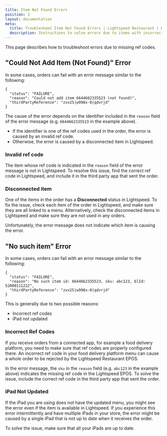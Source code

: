 ```yaml
---
title: Item Not Found Errors
position: 3
layout: documentation
meta:
  title: Troubleshoot Item Not Found Errors | Lightspeed Restaurant | HubRise
  description: Instructions to solve errors due to items with incorrect ref codes in the orders you receive from third party apps.
---
```


This page describes how to troubleshoot errors due to missing ref codes.

## "Could Not Add Item (Not Found)" Error

In some cases, orders can fail with an error message similar to the following:

```
{
  "status": "FAILURE",
  "reason": "Could not add item 6644662335523 (not found)",
  "thirdPartyReference": "zvx25|w998x-0|qdvrjd"
}
```

The cause of the error depends on the identifier included in the `reason` field of the error message (e.g. `6644662335523` in the example above).

- If the identifier is one of the ref codes used in the order, the error is caused by an invalid ref code.
- Otherwise, the error is caused by a disconnected item in Lightspeed.

### Invalid ref code

The item whose ref code is indicated in the `reason` field of the error message is not in Lightspeed. To resolve this issue, find the correct ref code in Lightspeed, and include it in the third party app that sent the order.

### Disconnected item

One of the items in the order has a **Disconnected** status in Lightspeed. To fix the issue, check each item of the order in Lightspeed, and make sure they are all linked to a menu. Alternatively, check the disconnected items in Lightspeed and make sure they are not used in any orders.

Unfortunately, the error message does not indicate which item is causing the error.

## "No such item" Error

In some cases, orders can fail with an error message similar to the following:

```
{
  "status": "FAILURE",
  "reason": "No such item id: 6644662335523, sku: abc123, blId: 52000111222",
  "thirdPartyReference": "zvx25|w998x-0|qdvrjd"
}
```

This is generally due to two possible reasons:

- Incorrect ref codes
- iPad not updated

### Incorrect Ref Codes

If you receive orders from a connected app, for example a food delivery platform, you need to make sure that ref codes are properly configured there. An incorrect ref code in your food delivery platform menu can cause a whole order to be rejected by the Lightspeed Restaurant EPOS.

In the error message, the `sku` in the `reason` field (e.g. `abc123` in the example above) indicates the missing ref code in the Lightspeed EPOS. To solve the issue, include the correct ref code in the third party app that sent the order.

### iPad Not Updated

If the iPad you are using does not have the updated menu, you might see the error even if the item is available in Lightspeed. If you experience this error intermittently and have multiple iPads in your store, the error might be caused by a single iPad that is not up to date when it receives the order.

To solve the issue, make sure that all your iPads are up to date.
